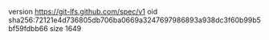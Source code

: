 version https://git-lfs.github.com/spec/v1
oid sha256:72121e4d736805db706ba0669a3247697986893a938dc3f60b99b5bf59fdbb66
size 1649
